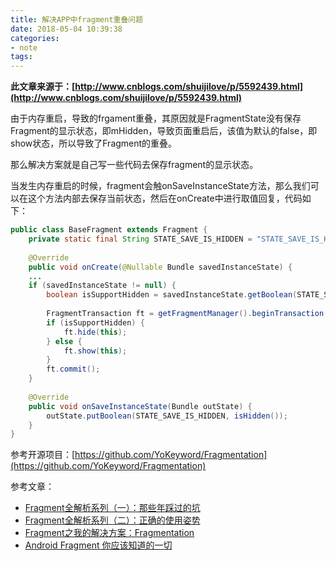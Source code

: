 ```yaml
---
title: 解决APP中fragment重叠问题
date: 2018-05-04 10:39:38 
categories: 
- note
tags: 
---
```

**此文章来源于：[http://www.cnblogs.com/shuijilove/p/5592439.html](http://www.cnblogs.com/shuijilove/p/5592439.html)**  
  
由于内存重启，导致的frgament重叠，其原因就是FragmentState没有保存Fragment的显示状态，即mHidden，导致页面重启后，该值为默认的false，即show状态，所以导致了Fragment的重叠。  
  
那么解决方案就是自己写一些代码去保存fragment的显示状态。  
  
当发生内存重启的时候，fragment会触onSaveInstanceState方法，那么我们可以在这个方法内部去保存当前状态，然后在onCreate中进行取值回复，代码如下：  
  
```java  
public class BaseFragment extends Fragment {  
    private static final String STATE_SAVE_IS_HIDDEN = "STATE_SAVE_IS_HIDDEN";  
  
    @Override  
    public void onCreate(@Nullable Bundle savedInstanceState) {  
    ...  
    if (savedInstanceState != null) {  
        boolean isSupportHidden = savedInstanceState.getBoolean(STATE_SAVE_IS_HIDDEN);  
  
        FragmentTransaction ft = getFragmentManager().beginTransaction();  
        if (isSupportHidden) {  
            ft.hide(this);  
        } else {  
            ft.show(this);  
        }  
        ft.commit();  
    }  
  
    @Override  
    public void onSaveInstanceState(Bundle outState) {  
        outState.putBoolean(STATE_SAVE_IS_HIDDEN, isHidden());  
    }  
}  
```  
  
参考开源项目：[https://github.com/YoKeyword/Fragmentation](https://github.com/YoKeyword/Fragmentation)  
  
参考文章：  
  
- [Fragment全解析系列（一）：那些年踩过的坑](http://www.jianshu.com/p/d9143a92ad94)  
- [Fragment全解析系列（二）：正确的使用姿势](http://www.jianshu.com/p/fd71d65f0ec6)  
- [Fragment之我的解决方案：Fragmentation](http://www.jianshu.com/p/38f7994faa6b)  
- [Android Fragment 你应该知道的一切](http://blog.csdn.net/lmj623565791/article/details/42628537)